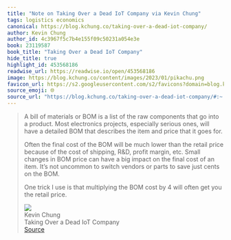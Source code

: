 ```yaml
---
title: "Note on Taking Over a Dead IoT Company via Kevin Chung"
tags: logistics economics
canonical: https://blog.kchung.co/taking-over-a-dead-iot-company/
author: Kevin Chung
author_id: 4c3967f5c7b4e155f09c50231a054e3e
book: 23119587
book_title: "Taking Over a Dead IoT Company"
hide_title: true
highlight_id: 453568186
readwise_url: https://readwise.io/open/453568186
image: https://blog.kchung.co/content/images/2023/01/pikachu.png
favicon_url: https://s2.googleusercontent.com/s2/favicons?domain=blog.kchung.co
source_emoji: 🌐
source_url: "https://blog.kchung.co/taking-over-a-dead-iot-company/#:~:text=A%20bill%20of,the%20retail%20price."
---
```


> A bill of materials or BOM is a list of the raw components that go into a product. Most electronics projects, especially serious ones, will have a detailed BOM that describes the item and price that it goes for.
> 
> Often the final cost of the BOM will be much lower than the retail price because of the cost of shipping, R&D, profit margin, etc. Small changes in BOM price can have a big impact on the final cost of an item. It’s not uncommon to switch vendors or parts to save just cents on the BOM.
> 
> One trick I use is that multiplying the BOM cost by 4 will often get you the retail price.
> <div class="quoteback-footer"><div class="quoteback-avatar"><img class="mini-favicon" src="https://s2.googleusercontent.com/s2/favicons?domain=blog.kchung.co"></div><div class="quoteback-metadata"><div class="metadata-inner"><span style="display:none">FROM:</span><div aria-label="Kevin Chung" class="quoteback-author"> Kevin Chung</div><div aria-label="Taking Over a Dead IoT Company" class="quoteback-title"> Taking Over a Dead IoT Company</div></div></div><div class="quoteback-backlink"><a target="_blank" aria-label="go to the full text of this quotation" rel="noopener" href="https://blog.kchung.co/taking-over-a-dead-iot-company/#:~:text=A%20bill%20of,the%20retail%20price." class="quoteback-arrow"> Source</a></div></div>
